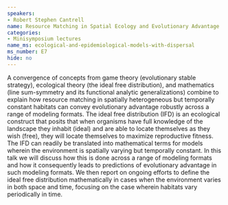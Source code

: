 ```yaml
---
speakers:
- Robert Stephen Cantrell
name: Resource Matching in Spatial Ecology and Evolutionary Advantage
categories:
- Minisymposium lectures
name_ms: ecological-and-epidemiological-models-with-dispersal
ms_number: E7
hide: no
---
```

A convergence of concepts from game theory (evolutionary stable strategy), ecological theory (the ideal free distribution), and mathematics (line sum-symmetry and its functional analytic generalizations) combine to explain how resource matching in spatially heterogeneous but temporally constant habitats can convey evolutionary advantage robustly across a range of modeling formats. The ideal free distribution (IFD) is an ecological construct that posits that when organisms have full knowledge of the landscape they inhabit (ideal) and are able to locate themselves as they wish (free), they will locate themselves to maximize reproductive fitness. The IFD can readily be translated into mathematical terms for models wherein the environment is spatially varying but temporally constant. In this talk we will discuss how this is done across a range of modeling formats and how it consequently leads to predictions of evolutionary advantage in such modeling formats. We then report on ongoing efforts to define the ideal free distribution mathematically in cases when the environment varies in both space and time, focusing on the case wherein habitats vary periodically in time.


